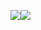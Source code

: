 <img src="http://www.eventworld.jp/html/Odenkun.jpg" /><img src="http://www.xs4all.nl/~hwalther/images/opc-akira-soldier.jpg">

